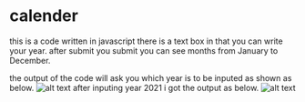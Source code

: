 # calender
this is a code written in javascript there is a text box in that you can write your year. after submit  you submit you can see months from January to December.

the output of the code will ask you which year is to be inputed as shown as below.
![alt text](https://user-images.githubusercontent.com/49436839/119229973-e1c03e80-bb37-11eb-8996-e8b1d1042ac3.png)
after inputing year 2021 i got the output as below.
![alt text](https://user-images.githubusercontent.com/49436839/119229972-e08f1180-bb37-11eb-8d87-891a2bd961c7.png)
